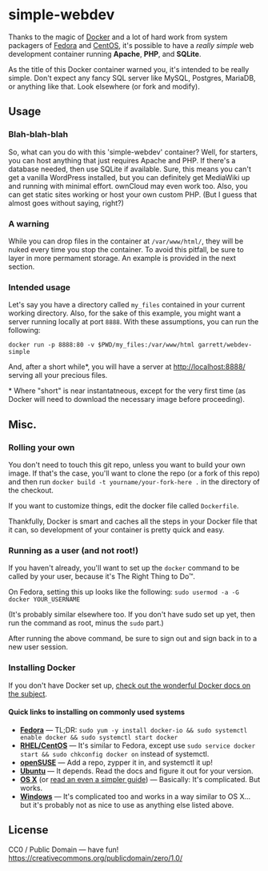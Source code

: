 # simple-webdev

Thanks to the magic of [Docker](http://docker.io/) and a lot of hard
work from system packagers of [Fedora](http://fedoraproject.org/) and
[CentOS](http://centos.org/), it's possible to have a *really simple* web
development container running **Apache**, **PHP**, and **SQLite**.

As the title of this Docker container warned you, it's intended to be
really simple. Don't expect any fancy SQL server like MySQL, Postgres,
MariaDB, or anything like that. Look elsewhere (or fork and modify).


## Usage

### Blah-blah-blah

So, what can you do with this 'simple-webdev' container? Well, for
starters, you can host anything that just requires Apache and PHP. If
there's a database needed, then use SQLite if available. Sure, this
means you can't get a vanilla WordPress installed, but you can
definitely get MediaWiki up and running with minimal effort. ownCloud
may even work too. Also, you can get static sites working or host your
own custom PHP. (But I guess that almost goes without saying, right?)

### A warning

While you can drop files in the container at `/var/www/html/`, they will
be nuked every time you stop the container. To avoid this pitfall, be
sure to layer in more permament storage. An example is provided in the
next section.

### Intended usage

Let's say you have a directory called `my_files` contained in your
current working directory. Also, for the sake of this example, you might
want a server running locally at port `8888`. With these assumptions,
you can run the following:

`docker run -p 8888:80 -v $PWD/my_files:/var/www/html garrett/webdev-simple`

And, after a short while*, you will have a server at
<http://localhost:8888/> serving all your precious files.

\* Where "short" is near instantatneous, except for the very first time
(as Docker will need to download the necessary image before proceeding).


## Misc.

### Rolling your own

You don't need to touch this git repo, unless you want to build your own
image. If that's the case, you'll want to clone the repo (or a fork of
this repo) and then run `docker build -t yourname/your-fork-here .` in
the directory of the checkout.

If you want to customize things, edit the docker file called `Dockerfile`.

Thankfully, Docker is smart and caches all the steps in your Docker file
that it can, so development of your container is pretty quick and easy.

### Running as a user (and not root!)

If you haven't already, you'll want to set up the `docker` command to be
called by your user, because it's The Right Thing to Do™.

On Fedora, setting this up looks like the following:
`sudo usermod -a -G docker YOUR_USERNAME`

(It's probably similar elsewhere too. If you don't have sudo set up yet,
then run the command as root, minus the `sudo` part.)

After running the above command, be sure to sign out and sign back in to
a new user session.

### Installing Docker

If you don't have Docker set up, [check out the wonderful Docker docs on
the subject](http://docs.docker.io/installation/).

#### Quick links to installing on commonly used systems

* **[Fedora](http://docs.docker.io/installation/fedora/)** —
  TL;DR: `sudo yum -y install docker-io && sudo systemctl enable docker
  && sudo systemctl start docker`
* **[RHEL/CentOS](http://docs.docker.io/installation/rhel/)** —
  It's similar to Fedora, except use `sudo service docker start && sudo chkconfig docker on` instead of systemctl.
* **[openSUSE](http://docs.docker.io/installation/openSUSE/)** —
  Add a repo, zypper it in, and systemctl it up!
* **[Ubuntu](http://docs.docker.io/installation/ubuntulinux/)** —
  It depends. Read the docs and figure it out for your version.
* **[OS X](http://docs.docker.io/installation/mac/)**
  (or [read an even a simpler
  guide](http://arnaudchenyensu.com/how-to-install-docker-on-mac-os-x/)) —
  Basically: It's complicated. But works.
* **[Windows](http://docs.docker.io/installation/windows/)** —
  It's complicated too and works in a way similar to OS X... but
  it's probably not as nice to use as anything else listed above.

## License

CC0 / Public Domain — have fun!
https://creativecommons.org/publicdomain/zero/1.0/
